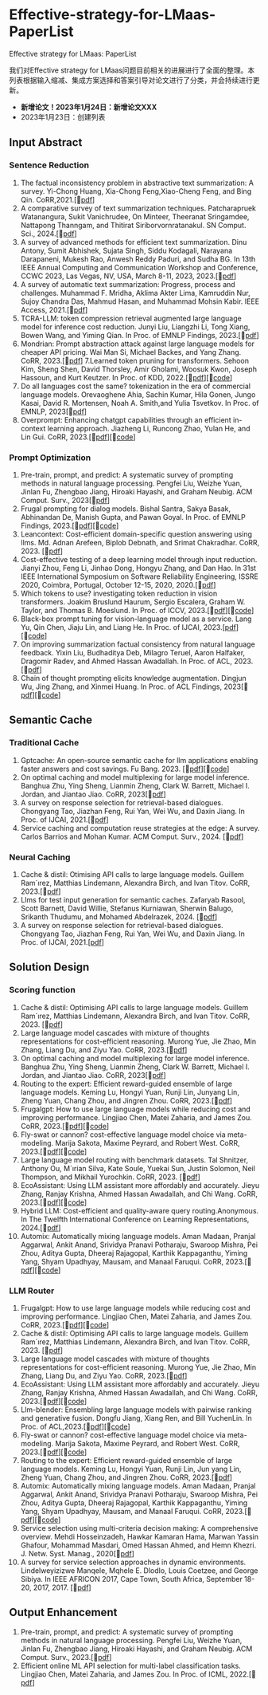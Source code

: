 # Effective-strategy-for-LMaas-PaperList
Effective strategy for LMaas: PaperList

我们对Effective strategy for LMaas问题目前相关的进展进行了全面的整理。本列表根据输入缩减、集成方案选择和答案引导对论文进行了分类，并会持续进行更新。
- __新增论文！2023年1月24日：新增论文XXX__
- 2023年1月23日：创建列表

## Input Abstract
### Sentence Reduction
1. The factual inconsistency problem in abstractive text summarization: A survey. Yi-Chong Huang, Xia-Chong Feng,Xiao-Cheng Feng, and Bing Qin. CoRR,2021.[📄[pdf](https://arxiv.org/pdf/2104.14839v1.pdf)]
2. A comparative survey of text summarization techniques. Patcharapruek Watanangura, Sukit Vanichrudee, On Minteer, Theeranat Sringamdee, Nattapong Thanngam, and Thitirat Siriborvornratanakul. SN Comput. Sci., 2024.[📄[pdf](https://link.springer.com/article/10.1007/s42979-023-02343-6)]
3. A survey of advanced methods for efficient text summarization. Dinu Antony, Sumit Abhishek, Sujata Singh, Siddu Kodagali, Narayana Darapaneni, Mukesh Rao, Anwesh Reddy Paduri, and Sudha BG. In 13th IEEE Annual Computing and Communication Workshop and Conference, CCWC 2023, Las Vegas, NV, USA, March 8-11, 2023, 2023.[📄[pdf](https://ieeexplore.ieee.org/document/10099322)]
4. A survey of automatic text summarization: Progress, process and challenges. Muhammad F. Mridha, Aklima Akter Lima, Kamruddin Nur, Sujoy Chandra Das, Mahmud Hasan, and Muhammad Mohsin Kabir. IEEE Access, 2021.[📄[pdf](https://ieeexplore.ieee.org/document/10099322)]
5. TCRA-LLM: token compression retrieval augmented large language model for inference cost reduction. Junyi Liu, Liangzhi Li, Tong Xiang, Bowen Wang, and Yiming Qian. In Proc. of EMNLP Findings, 2023.[📄[pdf](https://arxiv.org/pdf/2310.15556.pdf)]
6. Mondrian: Prompt abstraction attack against large language models for cheaper API pricing. Wai Man Si, Michael Backes, and Yang Zhang. CoRR, 2023.[📄[pdf](https://arxiv.org/pdf/2308.03558.pdf)]
7.Learned token pruning for transformers. Sehoon Kim, Sheng Shen, David Thorsley, Amir Gholami, Woosuk Kwon, Joseph Hassoun, and Kurt Keutzer. In Proc. of KDD, 2022.[📄[pdf](https://arxiv.org/pdf/2308.03558.pdf)][🔗[code](https://github.com/kssteven418/LTP)]
8. Do all languages cost the same? tokenization in the era of commercial language models. Orevaoghene Ahia, Sachin Kumar, Hila Gonen, Jungo Kasai, David R. Mortensen, Noah A. Smith,and Yulia Tsvetkov. In Proc. of EMNLP, 2023[📄[pdf](https://arxiv.org/pdf/2305.13707.pdf)]
9. Overprompt: Enhancing chatgpt capabilities through an efficient in-context learning approach. Jiazheng Li, Runcong Zhao, Yulan He, and Lin Gui. CoRR, 2023.[📄[pdf](https://arxiv.org/pdf/2305.14973.pdf)][🔗[code](https://github.com/lijiazheng99/OverPrompt)]
### Prompt Optimization
1. Pre-train, prompt, and predict: A systematic survey of prompting methods in natural language processing. Pengfei Liu, Weizhe Yuan, Jinlan Fu, Zhengbao Jiang, Hiroaki Hayashi, and Graham Neubig. ACM Comput. Surv., 2023[📄[pdf](https://dl.acm.org/doi/pdf/10.1145/3560815)]
2. Frugal prompting for dialog models. Bishal Santra, Sakya Basak, Abhinandan De, Manish Gupta, and Pawan Goyal. In Proc. of EMNLP Findings, 2023.[📄[pdf](https://arxiv.org/pdf/2305.14919.pdf)][🔗[code](https://github.com/bsantraigi/FrugalPrompting)]
3. Leancontext: Cost-efficient domain-specific question answering using llms. Md. Adnan Arefeen, Biplob Debnath, and Srimat Chakradhar. CoRR, 2023. [📄[pdf](https://arxiv.org/pdf/2309.00841.pdf)]
4. Cost-effective testing of a deep learning model through input reduction. Jianyi Zhou, Feng Li, Jinhao Dong, Hongyu Zhang, and Dan Hao. In 31st IEEE International Symposium on Software Reliability Engineering, ISSRE 2020, Coimbra, Portugal, October 12-15, 2020, 2020.[📄[pdf](https://ieeexplore.ieee.org/document/9251075)]
5. Which tokens to use? investigating token reduction in vision transformers. Joakim Bruslund Haurum, Sergio Escalera, Graham W. Taylor, and Thomas B. Moeslund. In Proc. of ICCV, 2023.[📄[pdf](https://openaccess.thecvf.com/content/ICCV2023W/NIVT/papers/Haurum_Which_Tokens_to_Use_Investigating_Token_Reduction_in_Vision_Transformers_ICCVW_2023_paper.pdf)][🔗[code](https://vap.aau.dk/tokens/)]
6. Black-box prompt tuning for vision-language model as a service. Lang Yu, Qin Chen, Jiaju Lin, and Liang He. In Proc. of IJCAI, 2023.[[pdf](https://arxiv.org/pdf/2201.03514.pdf)][🔗[code](https://github.com/BruthYU/BPT-VLM)]
7. On improving summarization factual consistency from natural language feedback. Yixin Liu, Budhaditya Deb, Milagro Teruel, Aaron Halfaker, Dragomir Radev, and Ahmed Hassan Awadallah. In Proc. of ACL, 2023.[📄[pdf](https://arxiv.org/pdf/2212.09968.pdf)]
8. Chain of thought prompting elicits knowledge augmentation. Dingjun Wu, Jing Zhang, and Xinmei Huang. In Proc. of ACL Findings, 2023[📄[pdf](https://arxiv.org/pdf/2201.11903.pdf)][🔗[code](https://github.com/RUCKBReasoning/CoT-KA)]

## Semantic Cache
### Traditional Cache
1. Gptcache: An open-source semantic cache for llm applications enabling faster answers and cost savings. Fu Bang. 2023. [📄[pdf](https://www.researchgate.net/publication/376404523_GPTCache_An_Open-Source_Semantic_Cache_for_LLM_Applications_Enabling_Faster_Answers_and_Cost_Savings)][🔗[code](https://github.com/zilliztech/GPTCache)]
2. On optimal caching and model multiplexing for large model inference. Banghua Zhu, Ying Sheng, Lianmin Zheng, Clark W. Barrett, Michael I. Jordan, and Jiantao Jiao. CoRR, 2023[📄[pdf](https://arxiv.org/pdf/2306.02003.pdf)]
3. A survey on response selection for retrieval-based dialogues. Chongyang Tao, Jiazhan Feng, Rui Yan, Wei Wu, and Daxin Jiang. In Proc. of IJCAI, 2021.[📄[pdf](https://www.ijcai.org/proceedings/2021/0627.pdf)]
4. Service caching and computation reuse strategies at the edge: A survey. Carlos Barrios and Mohan Kumar. ACM Comput. Surv., 2024. [📄[pdf](https://dl.acm.org/doi/10.1145/3609504)]
### Neural Caching
1. Cache & distil: Otimising API calls to large language models. Guillem Ram´ırez, Matthias Lindemann, Alexandra Birch, and Ivan Titov. CoRR, 2023.[📄[pdf](https://arxiv.org/pdf/2310.13561.pdf#page=11&zoom=100,401,805)]
2. Llms for test input generation for semantic caches. Zafaryab Rasool, Scott Barnett, David Willie, Stefanus Kurniawan, Sherwin Balugo, Srikanth Thudumu, and Mohamed Abdelrazek, 2024. [📄[pdf](https://arxiv.org/pdf/2401.08138.pdf)]
3. A survey on response selection for retrieval-based dialogues. Chongyang Tao, Jiazhan Feng, Rui Yan, Wei Wu, and Daxin Jiang. In Proc. of IJCAI, 2021.[[pdf](https://www.ijcai.org/proceedings/2021/0627.pdf)]

## Solution Design
### Scoring function
1. Cache & distil: Optimising API calls to large language models. Guillem Ram´ırez, Matthias Lindemann, Alexandra Birch, and Ivan Titov. CoRR, 2023. [📄[pdf](https://arxiv.org/pdf/2310.13561.pdf#page=11&zoom=100,401,805)]
2. Large language model cascades with mixture of thoughts representations for cost-efficient reasoning. Murong Yue, Jie Zhao, Min Zhang, Liang Du, and Ziyu Yao. CoRR, 2023.[📄[pdf](https://arxiv.org/pdf/2310.03094.pdf)]
3. On optimal caching and model multiplexing for large model inference. Banghua Zhu, Ying Sheng, Lianmin Zheng, Clark W. Barrett, Michael I. Jordan, and Jiantao Jiao. CoRR, 2023[📄[pdf](https://arxiv.org/pdf/2306.02003.pdf)]
4. Routing to the expert: Efficient reward-guided ensemble of large language models. Keming Lu, Hongyi Yuan, Runji Lin, Junyang Lin, Zheng Yuan, Chang Zhou, and Jingren Zhou. CoRR, 2023.[📄[pdf](https://arxiv.org/pdf/2311.08692.pdf)]
5. Frugalgpt: How to use large language models while reducing cost and improving performance. Lingjiao Chen, Matei Zaharia, and James Zou. CoRR, 2023.[📄[pdf](https://arxiv.org/pdf/2305.05176.pdf)][🔗[code](https://github.com/markhng525/frugalgpt)]
6. Fly-swat or cannon? cost-effective language model choice via meta-modeling. Marija Sakota, Maxime Peyrard, and Robert West. CoRR, 2023.[📄[pdf](https://arxiv.org/pdf/2308.06077.pdf)][🔗[code](https://github.com/epfl-dlab/forc)]
7. Large language model routing with benchmark datasets. Tal Shnitzer, Anthony Ou, M´ırian Silva, Kate Soule, Yuekai Sun, Justin Solomon, Neil Thompson, and Mikhail Yurochkin. CoRR, 2023. [📄[pdf](https://arxiv.org/pdf/2309.15789.pdf)]
8. EcoAssistant: Using LLM assistant more affordably and accurately. Jieyu Zhang, Ranjay Krishna, Ahmed Hassan Awadallah, and Chi Wang. CoRR, 2023.[📄[pdf]((https://arxiv.org/pdf/2310.03046.pdf))][🔗[code](https://github.com/JieyuZ2/EcoAssistant)]
9. Hybrid LLM: Cost-efficient and quality-aware query routing.Anonymous. In The Twelfth International Conference on Learning Representations, 2024.[📄[pdf](https://openreview.net/pdf?id=02f3mUtqnM)]
10. Automix: Automatically mixing language models. Aman Madaan, Pranjal Aggarwal, Ankit Anand, Srividya Pranavi Potharaju, Swaroop Mishra, Pei Zhou, Aditya Gupta, Dheeraj Rajagopal, Karthik Kappaganthu, Yiming Yang, Shyam Upadhyay, Mausam, and Manaal Faruqui. CoRR, 2023.[📄[pdf](https://arxiv.org/pdf/2310.12963.pdf)][🔗[code](https://github.com/automix-llm/automix)]
### LLM Router
1. Frugalgpt: How to use large language models while reducing cost and improving performance. Lingjiao Chen, Matei Zaharia, and James Zou. CoRR, 2023.[📄[pdf](https://arxiv.org/pdf/2310.13561.pdf#page=11&zoom=100,401,805)][🔗[code](https://github.com/markhng525/frugalgpt)]
2. Cache & distil: Optimising API calls to large language models. Guillem Ram´ırez, Matthias Lindemann, Alexandra Birch, and Ivan Titov. CoRR, 2023. [📄[pdf](https://arxiv.org/pdf/2310.13561.pdf#page=11&zoom=100,401,805)]
3. Large language model cascades with mixture of thoughts representations for cost-efficient reasoning. Murong Yue, Jie Zhao, Min Zhang, Liang Du, and Ziyu Yao. CoRR, 2023.[📄[pdf](https://arxiv.org/pdf/2310.03094.pdf)]
4. EcoAssistant: Using LLM assistant more affordably and accurately. Jieyu Zhang, Ranjay Krishna, Ahmed Hassan Awadallah, and Chi Wang. CoRR, 2023.[📄[pdf]((https://arxiv.org/pdf/2310.03046.pdf))][🔗[code](https://github.com/JieyuZ2/EcoAssistant)]
5. Llm-blender: Ensembling large language models with pairwise ranking and generative fusion. Dongfu Jiang, Xiang Ren, and Bill YuchenLin. In Proc. of ACL,2023.[📄[pdf](https://arxiv.org/pdf/2306.02561.pdf)][🔗[code](https://github.com/yuchenlin/LLM-Blender)]
6. Fly-swat or cannon? cost-effective language model choice via meta-modeling. Marija Sakota, Maxime Peyrard, and Robert West. CoRR, 2023.[📄[pdf](https://arxiv.org/pdf/2308.06077.pdf)][🔗[code](https://github.com/epfl-dlab/forc)]
7. Routing to the expert: Efficient reward-guided ensemble of large language models. Keming Lu, Hongyi Yuan, Runji Lin, Jun yang Lin, Zheng Yuan, Chang Zhou, and Jingren Zhou. CoRR, 2023.[📄[pdf](https://arxiv.org/pdf/2311.08692.pdf)]
8. Automix: Automatically mixing language models. Aman Madaan, Pranjal Aggarwal, Ankit Anand, Srividya Pranavi Potharaju, Swaroop Mishra, Pei Zhou, Aditya Gupta, Dheeraj Rajagopal, Karthik Kappaganthu, Yiming Yang, Shyam Upadhyay, Mausam, and Manaal Faruqui. CoRR, 2023.[📄[pdf](https://arxiv.org/pdf/2310.12963.pdf)][🔗[code](https://github.com/automix-llm/automix)]
9. Service selection using multi-criteria decision making: A comprehensive overview. Mehdi Hosseinzadeh, Hawkar Kamaran Hama, Marwan Yassin Ghafour, Mohammad Masdari, Omed Hassan Ahmed, and Hemn Khezri. J. Netw. Syst. Manag., 2020[📄[pdf](https://arxiv.org/pdf/2310.12963.pdf)]
10. A survey for service selection approaches in dynamic environments. Lindelweyizizwe Manqele, Mqhele E. Dlodlo, Louis Coetzee, and George Sibiya. In IEEE AFRICON 2017, Cape Town, South Africa, September 18-20, 2017, 2017. [📄[pdf](https://ieeexplore.ieee.org/document/8095627)]
## Output Enhancement
1. Pre-train, prompt, and predict: A systematic survey of prompting methods in natural language processing. Pengfei Liu, Weizhe Yuan, Jinlan Fu, Zhengbao Jiang, Hiroaki Hayashi, and Graham Neubig. ACM Comput. Surv., 2023.[📄[pdf](https://dl.acm.org/doi/pdf/10.1145/3560815)]
2. Efficient online ML API selection for multi-label classification tasks. Lingjiao Chen, Matei Zaharia, and James Zou. In Proc. of ICML, 2022.[📄[pdf](https://arxiv.org/abs/2102.09127)] 
